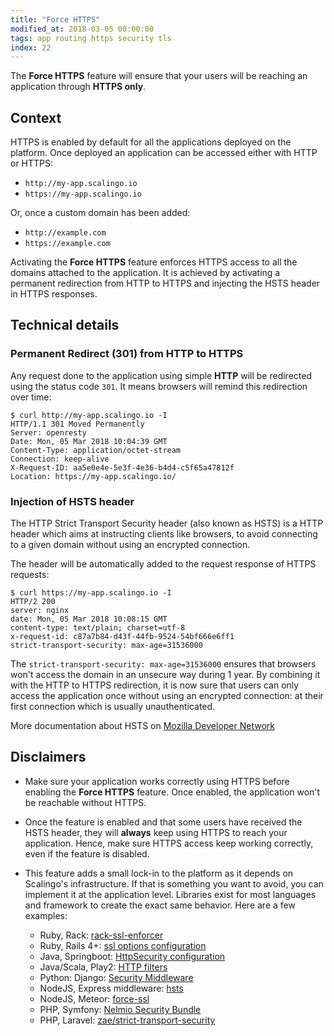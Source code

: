 ```yaml
---
title: "Force HTTPS"
modified_at: 2018-03-05 00:00:00
tags: app routing https security tls
index: 22
---
```


The **Force HTTPS** feature will ensure that your users will be reaching an application through **HTTPS only**.

## Context

HTTPS is enabled by default for all the applications deployed on the platform.
Once deployed an application can be accessed either with HTTP or HTTPS:

* `http://my-app.scalingo.io`
* `https://my-app.scalingo.io`

Or, once a custom domain has been added:

* `http://example.com`
* `https://example.com`

Activating the **Force HTTPS** feature enforces HTTPS access to all the domains attached to the application. It is achieved by activating a permanent redirection from HTTP to HTTPS and injecting the HSTS header in HTTPS responses.

## Technical details

### Permanent Redirect (301) from HTTP to HTTPS

Any request done to the application using simple **HTTP** will be redirected
using the status code `301`. It means browsers will remind this redirection
over time:

```console
$ curl http://my-app.scalingo.io -I
HTTP/1.1 301 Moved Permanently
Server: openresty
Date: Mon, 05 Mar 2018 10:04:39 GMT
Content-Type: application/octet-stream
Connection: keep-alive
X-Request-ID: aa5e0e4e-5e3f-4e36-b4d4-c5f65a47812f
Location: https://my-app.scalingo.io/
```

### Injection of HSTS header

The HTTP Strict Transport Security header (also known as HSTS) is a HTTP header
which aims at instructing clients like browsers, to avoid connecting to a given
domain without using an encrypted connection.

The header will be automatically added to the request response of HTTPS requests:

```console
$ curl https://my-app.scalingo.io -I
HTTP/2 200
server: nginx
date: Mon, 05 Mar 2018 10:08:15 GMT
content-type: text/plain; charset=utf-8
x-request-id: c87a7b84-d43f-44fb-9524-54bf666e6ff1
strict-transport-security: max-age=31536000
```

The `strict-transport-security: max-age=31536000` ensures that browsers won't
access the domain in an unsecure way during 1 year. By combining it with the
HTTP to HTTPS redirection, it is now sure that users can only access the
application once without using an encrypted connection: at their first
connection which is usually unauthenticated.

More documentation about HSTS on [Mozilla Developer
Network](https://developer.mozilla.org/fr/docs/S%C3%A9curit%C3%A9/HTTP_Strict_Transport_Security)

## Disclaimers

* Make sure your application works correctly using HTTPS before enabling the
  **Force HTTPS** feature. Once enabled, the application won't be reachable without HTTPS.

* Once the feature is enabled and that some users have received the HSTS header,
  they will **always** keep using HTTPS to reach your application. Hence, make sure HTTPS
  access keep working correctly, even if the feature is disabled.

* This feature adds a small lock-in to the platform as it depends on Scalingo's
  infrastructure. If that is something you want to avoid, you can  implement it
  at the application level. Libraries exist for most languages and framework to
  create the exact same behavior. Here are a few examples:
  * Ruby, Rack: [rack-ssl-enforcer](https://github.com/tobmatth/rack-ssl-enforcer)
  * Ruby, Rails 4+: [ssl options configuration](http://api.rubyonrails.org/v5.1/classes/ActionDispatch/SSL.html)
  * Java, Springboot: [HttpSecurity configuration](https://docs.spring.io/spring-security/site/docs/current/reference/html/headers.html)
  * Java/Scala, Play2: [HTTP filters](https://www.playframework.com/documentation/2.6.x/RedirectHttpsFilter)
  * Python: Django: [Security Middleware](https://docs.djangoproject.com/en/2.0/ref/middleware/#http-strict-transport-security)
  * NodeJS, Express middleware: [hsts](https://github.com/helmetjs/hsts)
  * NodeJS, Meteor: [force-ssl](https://atmospherejs.com/meteor/force-ssl)
  * PHP, Symfony: [Nelmio Security Bundle](https://github.com/nelmio/NelmioSecurityBundle)
  * PHP, Laravel: [zae/strict-transport-security](https://packagist.org/packages/zae/strict-transport-security)
